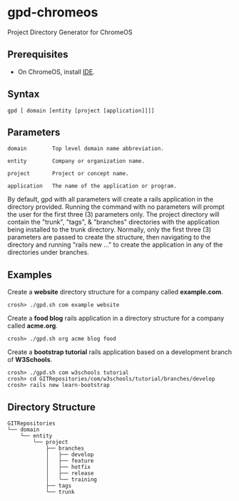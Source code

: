 # gpd-chromeos
Project Directory Generator for ChromeOS


## Prerequisites
- On ChromeOS, install [IDE](https://chrome.google.com/webstore/detail/chrome-dev-editor/pnoffddplpippgcfjdhbmhkofpnaalpg/related "Chrome Dev Editor").


## Syntax
    gpd [ domain [entity [project [application]]]]


## Parameters
    domain        Top level domain name abbreviation.

    entity        Company or organization name.

    project       Project or concept name.

    application   The name of the application or program.


By default, gpd with all parameters will create a rails application in the directory provided.  Running the command with no parameters will prompt the user for the first three (3) parameters only.  The project directory will contain the "trunk", "tags", & "branches" directories with the application being installed to the trunk directory.  Normally, only the first three (3) parameters are passed to create the structure, then navigating to the directory and running "rails new ..." to create the application in any of the directories under branches.


## Examples

Create a **website** directory structure for a company called **example.com**.
```
crosh> ./gpd.sh com example website
```

Create a **food blog** rails application in a directory structure for a company called **acme.org**.
```
crosh> ./gpd.sh org acme blog food
```

Create a **bootstrap tutorial** rails application based on a development branch of **W3Schools**.
```
crosh> ./gpd.sh com w3schools tutorial
crosh> cd GITRepositories/com/w3schools/tutorial/branches/develop
crosh> rails new learn-bootstrap
```


## Directory Structure
```
GITRepositories
└── domain
    └── entity
        └── project
            ├── branches
            │   ├── develop
            │   ├── feature
            │   ├── hotfix
            │   ├── release
            │   └── training
            ├── tags
            └── trunk
```
